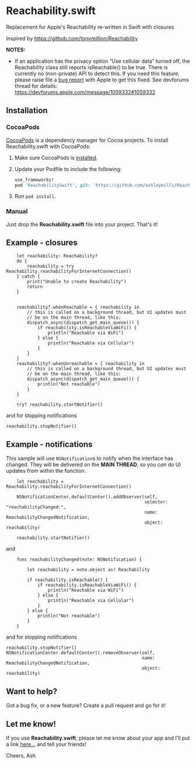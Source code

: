 # Reachability.swift

Replacement for Apple's Reachability re-written in Swift with closures

Inspired by https://github.com/tonymillion/Reachability 

**NOTES:**

- If an application has the privacy option “Use cellular data” turned off, the Reachability class still reports isReachable() to be true. There is currently no (non-private) API to detect this. If you need this feature, please raise file a [bug report](https://bugreport.apple.com) with Apple to get this fixed. See devforums thread for details: https://devforums.apple.com/message/1059332#1059332

## Installation
### CocoaPods
[CocoaPods][] is a dependency manager for Cocoa projects. To install Reachability.swift with CocoaPods:

 1. Make sure CocoaPods is [installed][CocoaPods Installation].

 2. Update your Podfile to include the following:

    ``` ruby
    use_frameworks!
    pod 'ReachabilitySwift', git: 'https://github.com/ashleymills/Reachability.swift'
    ```

 3. Run `pod install`.

[CocoaPods]: https://cocoapods.org
[CocoaPods Installation]: https://guides.cocoapods.org/using/getting-started.html#getting-started

### Manual
Just drop the **Reachability.swift** file into your project. That's it!

## Example - closures

````
    let reachability: Reachability?
    do {
        reachability = try Reachability.reachabilityForInternetConnection()
    } catch {
        print("Unable to create Reachability")
        return
    }


    reachability?.whenReachable = { reachability in
        // this is called on a background thread, but UI updates must
        // be on the main thread, like this:
        dispatch_async(dispatch_get_main_queue()) {
            if reachability.isReachableViaWiFi() {
                println("Reachable via WiFi")
            } else {
                println("Reachable via Cellular")
            }
        }
    }
    reachability?.whenUnreachable = { reachability in
        // this is called on a background thread, but UI updates must
        // be on the main thread, like this:
        dispatch_async(dispatch_get_main_queue()) {
            println("Not reachable")
        }
    }

    try? reachability.startNotifier()
````

and for stopping notifications

````
reachability.stopNotifier()
````

## Example - notifications

This sample will use `NSNotification`s to notify when the interface has changed. They will be delivered on the **MAIN THREAD**, so you *can* do UI updates from within the function.

````
    let reachability = Reachability.reachabilityForInternetConnection()

    NSNotificationCenter.defaultCenter().addObserver(self, 
                                                     selector: "reachabilityChanged:", 
                                                     name: ReachabilityChangedNotification, 
                                                     object: reachability)
    
    reachability.startNotifier()
````

and

````
    func reachabilityChanged(note: NSNotification) {

        let reachability = note.object as! Reachability

        if reachability.isReachable() {
            if reachability.isReachableViaWiFi() {
                println("Reachable via WiFi")
            } else {
                println("Reachable via Cellular")
            }
        } else {
            println("Not reachable")
        }
    }
````

and for stopping notifications

````
reachability.stopNotifier()
NSNotificationCenter.defaultCenter().removeObserver(self, 
                                                    name: ReachabilityChangedNotification, 
                                                    object: reachability)
````

## Want to help?

Got a bug fix, or a new feature? Create a pull request and go for it!

## Let me know!

If you use **Reachability.swift**, please let me know about your app and I'll put a link [here…](https://github.com/ashleymills/Reachability.swift/wiki/Apps-using-Reachability.swift) and tell your friends! 

Cheers,
Ash

